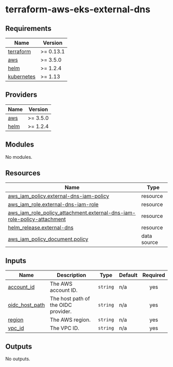 # terraform-aws-eks-external-dns
<!-- BEGIN_TF_DOCS -->
## Requirements

| Name | Version |
|------|---------|
| <a name="requirement_terraform"></a> [terraform](#requirement\_terraform) | >= 0.13.1 |
| <a name="requirement_aws"></a> [aws](#requirement\_aws) | >= 3.5.0 |
| <a name="requirement_helm"></a> [helm](#requirement\_helm) | >= 1.2.4 |
| <a name="requirement_kubernetes"></a> [kubernetes](#requirement\_kubernetes) | >= 1.13 |

## Providers

| Name | Version |
|------|---------|
| <a name="provider_aws"></a> [aws](#provider\_aws) | >= 3.5.0 |
| <a name="provider_helm"></a> [helm](#provider\_helm) | >= 1.2.4 |

## Modules

No modules.

## Resources

| Name | Type |
|------|------|
| [aws_iam_policy.external-dns-iam-policy](https://registry.terraform.io/providers/hashicorp/aws/latest/docs/resources/iam_policy) | resource |
| [aws_iam_role.external-dns-iam-role](https://registry.terraform.io/providers/hashicorp/aws/latest/docs/resources/iam_role) | resource |
| [aws_iam_role_policy_attachment.external-dns-iam-role-policy-attachment](https://registry.terraform.io/providers/hashicorp/aws/latest/docs/resources/iam_role_policy_attachment) | resource |
| [helm_release.external-dns](https://registry.terraform.io/providers/hashicorp/helm/latest/docs/resources/release) | resource |
| [aws_iam_policy_document.policy](https://registry.terraform.io/providers/hashicorp/aws/latest/docs/data-sources/iam_policy_document) | data source |

## Inputs

| Name | Description | Type | Default | Required |
|------|-------------|------|---------|:--------:|
| <a name="input_account_id"></a> [account\_id](#input\_account\_id) | The AWS account ID. | `string` | n/a | yes |
| <a name="input_oidc_host_path"></a> [oidc\_host\_path](#input\_oidc\_host\_path) | The host path of the OIDC provider. | `string` | n/a | yes |
| <a name="input_region"></a> [region](#input\_region) | The AWS region. | `string` | n/a | yes |
| <a name="input_vpc_id"></a> [vpc\_id](#input\_vpc\_id) | The VPC ID. | `string` | n/a | yes |

## Outputs

No outputs.
<!-- END_TF_DOCS -->